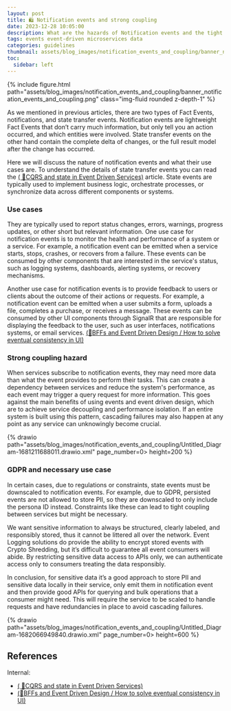 ```yaml
---
layout: post
title: 🛍️ Notification events and strong coupling
date: 2023-12-28 10:05:00
description: What are the hazards of Notification events and the tight coupling they create and when should it be used?
tags: events event-driven microservices data
categories: guidelines
thumbnail: assets/blog_images/notification_events_and_coupling/banner_notification_events_and_coupling.png
toc:
  sidebar: left
---
```


{% include figure.html path="assets/blog_images/notification_events_and_coupling/banner_notification_events_and_coupling.png" class="img-fluid rounded z-depth-1" %}

As we mentioned in previous articles, there are two types of Fact Events, notifications, and state transfer events. Notification events are lightweight Fact Events that don’t carry much information, but only tell you an action occurred, and which entities were involved. State transfer events on the other hand contain the complete delta of changes, or the full result model after the change has occurred. 

Here we will discuss the nature of notification events and what their use cases are. To understand the details of state transfer events you can read the [( :flags:CQRS and state in Event Driven Services)](/blog/2023/cqrs_and_state/) article. State events are typically used to implement business logic, orchestrate processes, or synchronize data across different components or systems.

### Use cases
They are typically used to report status changes, errors, warnings, progress updates, or other short but relevant information.  One use case for notification events is to monitor the health and performance of a system or a service. For example, a notification event can be emitted when a service starts, stops, crashes, or recovers from a failure. These events can be consumed by other components that are interested in the service's status, such as logging systems, dashboards, alerting systems, or recovery mechanisms.

Another use case for notification events is to provide feedback to users or clients about the outcome of their actions or requests. For example, a notification event can be emitted when a user submits a form, uploads a file, completes a purchase, or receives a message. These events can be consumed by other UI components through SignalR that are responsible for displaying the feedback to the user, such as user interfaces, notifications systems, or email services. [(:satellite:BFFs and Event Driven Design / How to solve eventual consistency in UI)](/blog/2023/bffs_and_event_driven/#how-to-solve-eventual-consistency-in-ui)

### Strong coupling hazard
When services subscribe to notification events, they may need more data than what the event provides to perform their tasks. This can create a dependency between services and reduce the system's performance, as each event may trigger a query request for more information. This goes against the main benefits of using events and event driven design, which are to achieve service decoupling and performance isolation. If an entire system is built using this pattern, cascading failures may also happen at any point as any service can unknowingly become crucial.

{% drawio path="assets/blog_images/notification_events_and_coupling/Untitled_Diagram-1681211688011.drawio.xml" page_number=0> height=200 %}

### GDPR and necessary use case
In certain cases, due to regulations or constraints, state events must be downscaled to notification events. For example, due to GDPR, persisted events are not allowed to store PII, so they are downscaled to only include the persona ID instead. Constraints like these can lead to tight coupling between services but might be necessary.

We want sensitive information to always be structured, clearly labeled, and responsibly stored, thus it cannot be littered all over the network. Event Logging solutions do provide the ability to encrypt stored events with Crypto Shredding, but it’s difficult to guarantee all event consumers will abide. By restricting sensitive data access to APIs only, we can authenticate access only to consumers treating the data responsibly. 

In conclusion, for sensitive data it’s a good approach to store PII and sensitive data locally in their service, only emit them in notification event and then provide good APIs for querying and bulk operations that a consumer might need. This will require the service to be scaled to handle requests and have redundancies in place to avoid cascading failures.

{% drawio path="assets/blog_images/notification_events_and_coupling/Untitled_Diagram-1682066949840.drawio.xml" page_number=0> height=600 %}

## References

Internal:

* [( :flags:CQRS and state in Event Driven Services)](/blog/2023/cqrs_and_state/)
* [(:satellite:BFFs and Event Driven Design / How to solve eventual consistency in UI)](/blog/2023/bffs_and_event_driven/#how-to-solve-eventual-consistency-in-ui)


